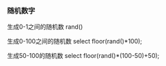 ### 随机数字

生成0-1之间的随机数 rand()

生成0-100之间的随机数 select floor(rand()*100);

生成50-100的随机数 select floor(rand()*(100-50)+50);
